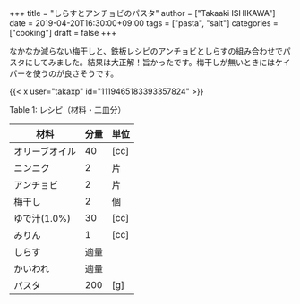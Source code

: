 +++
title = "しらすとアンチョビのパスタ"
author = ["Takaaki ISHIKAWA"]
date = 2019-04-20T16:30:00+09:00
tags = ["pasta", "salt"]
categories = ["cooking"]
draft = false
+++

なかなか減らない梅干しと、鉄板レシピのアンチョビとしらすの組み合わせでパスタにしてみました。結果は大正解！旨かったです。梅干しが無いときにはケイパーを使うのが良さそうです。  

{{< x user="takaxp" id="1119465183393357824" >}}  

<div class="table-caption">
  <span class="table-number">Table 1</span>:
  レシピ（材料・二皿分）
</div>

| 材料      | 分量 | 単位 |
|---------|----|----|
| オリーブオイル | 40  | [cc] |
| ニンニク  | 2   | 片   |
| アンチョビ | 2   | 片   |
| 梅干し    | 2   | 個   |
| ゆで汁(1.0%) | 30  | [cc] |
| みりん    | 1   | [cc] |
| しらす    | 適量 |      |
| かいわれ  | 適量 |      |
| パスタ    | 200 | [g]  |
